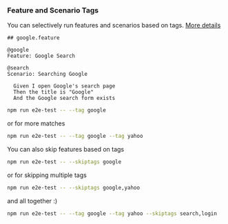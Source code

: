 ### Feature and Scenario Tags

You can selectively run features and scenarios based on tags. [More details ](http://nightwatchjs.org/guide#test-tags)

```gherkin
## google.feature

@google
Feature: Google Search

@search
Scenario: Searching Google

  Given I open Google's search page
  Then the title is "Google"
  And the Google search form exists
```

```bash
npm run e2e-test -- --tag google
```

or for more matches

```bash
npm run e2e-test -- --tag google --tag yahoo
```

You can also skip features based on tags

```bash
npm run e2e-test -- --skiptags google
```

or for skipping multiple tags

```bash
npm run e2e-test -- --skiptags google,yahoo
```

and all together :)

```bash
npm run e2e-test -- --tag google --tag yahoo --skiptags search,login
```

